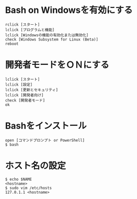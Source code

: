 # Bash on Windowsを有効にする
```
rclick [スタート]
lclick [プログラムと機能]
lclick [Windowsの機能の有効化または無効化]
check [Windows Subsystem for Linux (Beta)]
reboot
```

# 開発者モードをＯＮにする
```
lclick [スタート]
lclick [設定]
lclick [更新とセキュリティ]
lclick [開発者向け]
check [開発者モード]
ok
```

# Bashをインストール
```
open [コマンドプロンプト or PowerShell]
$ bash
```

# ホスト名の設定
```
$ echo $NAME
<hostname>
$ sudo vim /etc/hosts
127.0.1.1 <hostname>
```
